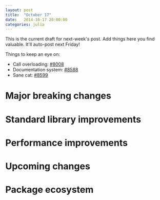 ```yaml
---
layout: post
title:  "October 17"
date:   2014-10-17 20:00:00
categories: julia
---
```

This is the current draft for next-week's post.  Add things here you find valuable.  It'll auto-post next Friday!

Things to keep an eye on:
* Call overloading: [#8008](https://github.com/JuliaLang/julia/pull/8008)
* Documentation system: [#8588](https://github.com/JuliaLang/julia/pull/8588)
* Sane cat: [#8599](https://github.com/JuliaLang/julia/pull/8599)

# Major breaking changes

# Standard library improvements

# Performance improvements

# Upcoming changes

# Package ecosystem
